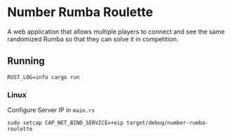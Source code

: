 # Number Rumba Roulette

A web application that allows multiple players to connect and see the same randomized Rumba so that they can solve it in competition.

## Running

```
RUST_LOG=info cargo run
```

### Linux
Configure Server IP in `main.rs`

```
sudo setcap CAP_NET_BIND_SERVICE=+eip target/debug/number-rumba-roulette
```

